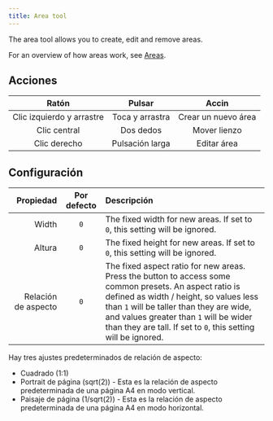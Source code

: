 ```yaml
---
title: Area tool
---
```


The area tool allows you to create, edit and remove areas.

For an overview of how areas work, see [Areas](../areas).

## Acciones

|           Ratón           |      Pulsar     |        Accin        |
| :-----------------------: | :-------------: | :-----------------: |
| Clic izquierdo y arrastre | Toca y arrastra | Crear un nuevo área |
|        Clic central       |    Dos dedos    |     Mover lienzo    |
|        Clic derecho       | Pulsación larga |     Editar área     |

## Configuración

|           Propiedad | Por defecto | Descripción                                                                                                                                                                                                                                                                                                                                                                                                            |
| ------------------: | :---------: | :--------------------------------------------------------------------------------------------------------------------------------------------------------------------------------------------------------------------------------------------------------------------------------------------------------------------------------------------------------------------------------------------------------------------- |
|               Width |     `0`     | The fixed width for new areas. If set to `0`, this setting will be ignored.                                                                                                                                                                                                                                                                                                            |
|              Altura |     `0`     | The fixed height for new areas. If set to `0`, this setting will be ignored.                                                                                                                                                                                                                                                                                                           |
| Relación de aspecto |     `0`     | The fixed aspect ratio for new areas. Press the <DotsThreeVertical className="inline-icon"/> button to access some common presets. An aspect ratio is defined as width / height, so values less than `1` will be taller than they are wide, and values greater than `1` will be wider than they are tall. If set to `0`, this setting will be ignored. |

Hay tres ajustes predeterminados de relación de aspecto:

- Cuadrado (1:1)
- Portrait de página (sqrt(2)) - Esta es la relación de aspecto predeterminada de una página A4 en modo vertical.
- Paisaje de página (1/sqrt(2)) - Esta es la relación de aspecto predeterminada de una página A4 en modo horizontal.
